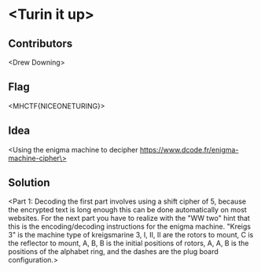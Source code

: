 # \<Turin it up\>  
## Contributors

\<Drew Downing\>

## Flag

\<MHCTF{NICEONETURING}\>

## Idea

\<Using the enigma machine to decipher https://www.dcode.fr/enigma-machine-cipher\>

## Solution

\<Part 1: Decoding the first part involves using a shift cipher of 5, because the encrypted text is long enough this can be done automatically on most websites. For the next part you have to realize with the "WW two" hint that this is the encoding/decoding instructions for the enigma machine. "Kreigs 3" is the machine type of kreigsmarine 3, I, II, II are the rotors to mount, C is the reflector to mount, A, B, B is the initial positions of rotors, A, A, B is the positions of the alphabet ring, and the dashes are the plug board configuration.\>
